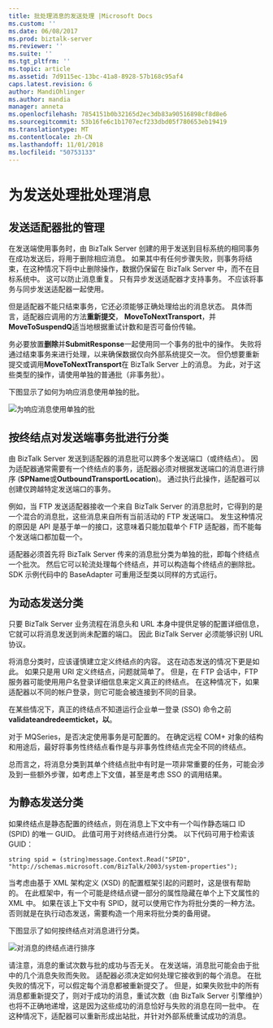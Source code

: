 ```yaml
---
title: 批处理消息的发送处理 |Microsoft Docs
ms.custom: ''
ms.date: 06/08/2017
ms.prod: biztalk-server
ms.reviewer: ''
ms.suite: ''
ms.tgt_pltfrm: ''
ms.topic: article
ms.assetid: 7d9115ec-13bc-41a8-8928-57b168c95af4
caps.latest.revision: 6
author: MandiOhlinger
ms.author: mandia
manager: anneta
ms.openlocfilehash: 7854151b0b32165d2ec3db83a90516898cf8d8e6
ms.sourcegitcommit: 53b16fe6c1b1707ecf233dbd05f780653eb19419
ms.translationtype: MT
ms.contentlocale: zh-CN
ms.lasthandoff: 11/01/2018
ms.locfileid: "50753133"
---
```

# <a name="batching-messages-for-send-processing"></a>为发送处理批处理消息
## <a name="send-adapter-batch-management"></a>发送适配器批的管理  
 在发送端使用事务时，由 BizTalk Server 创建的用于发送到目标系统的相同事务在成功发送后，将用于删除相应消息。 如果其中有任何步骤失败，则事务将结束，在这种情况下将中止删除操作，数据仍保留在 BizTalk Server 中，而不在目标系统中。 这可以防止消息重复。 只有异步发送适配器才支持事务。 不应该将事务与同步发送适配器一起使用。  
  
 但是适配器不能只结束事务，它还必须能够正确处理给出的消息状态。 具体而言，适配器应调用的方法**重新提交**， **MoveToNextTransport**，并**MoveToSuspendQ**适当地根据重试计数和是否可备份传输。  
  
 务必要放置**删除**并**SubmitResponse**一起使用同一个事务的批中的操作。 失败将通过结束事务来进行处理，以来确保数据仅向外部系统提交一次。 但仍想要重新提交或调用**MoveToNextTransport**在 BizTalk Server 上的消息。 为此，对于这些类型的操作，请使用单独的普通批（非事务批）。  
  
 下图显示了如何为响应消息使用单独的批。  
  
 ![为响应消息使用单独的批](../core/media/eawp-separatebatch.gif "EAWP_SeparateBatch")  
  
## <a name="sorting-the-send-side-transactional-batches-by-endpoint"></a>按终结点对发送端事务批进行分类  
 由 BizTalk Server 发送到适配器的消息批可以跨多个发送端口（或终结点）。 因为适配器通常需要有一个终结点的事务，适配器必须对根据发送端口的消息进行排序 (**SPName**或**OutboundTransportLocation**)。 通过执行此操作，适配器可以创建仅跨越特定发送端口的事务。  
  
 例如，当 FTP 发送适配器接收一个来自 BizTalk Server 的消息批时，它得到的是一个混合的消息批，这些消息来自所有当前活动的 FTP 发送端口。 发生这种情况的原因是 API 是基于单一的接口，这意味着只能加载单个 FTP 适配器，而不能每个发送端口都加载一个。  
  
 适配器必须首先将 BizTalk Server 传来的消息批分类为单独的批，即每个终结点一个批次。 然后它可以轮流处理每个终结点，并可以构造每个终结点的删除批。 SDK 示例代码中的 BaseAdapter 可重用泛型类以同样的方式运行。  
  
## <a name="sorting-for-dynamic-send"></a>为动态发送分类  
 只要 BizTalk Server 业务流程在消息头和 URL 本身中提供足够的配置详细信息，它就可以将消息发送到尚未配置的端口。 因此 BizTalk Server 必须能够识别 URL 协议。  
  
 将消息分类时，应该谨慎建立定义终结点的内容。 这在动态发送的情况下更是如此。 如果只是用 URI 定义终结点，问题就简单了。 但是，在 FTP 会话中，FTP 服务器可能使用用户名登录详细信息来定义真正的终结点。 在这种情况下，如果适配器以不同的帐户登录，则它可能会被连接到不同的目录。  
  
 在某些情况下，真正的终结点不知道运行企业单一登录 (SSO) 命令之前**validateandredeemticket，以**。  
  
 对于 MQSeries，是否决定使用事务是可配置的。 在确定远程 COM+ 对象的结构和用途后，最好将事务性终结点看作是与非事务性终结点完全不同的终结点。  
  
 总而言之，将消息分类到其单个终结点批中有时是一项非常重要的任务，可能会涉及到一些额外步骤，如考虑上下文值，甚至是考虑 SSO 的调用结果。  
  
## <a name="sorting-for-static-send"></a>为静态发送分类  
 如果终结点是静态配置的终结点，则在消息上下文中有一个叫作静态端口 ID (SPID) 的唯一 GUID。 此值可用于对终结点进行分类。 以下代码可用于检索该 GUID：  
  
```  
string spid = (string)message.Context.Read("SPID", "http://schemas.microsoft.com/BizTalk/2003/system-properties");  
```  
  
 当考虑由基于 XML 架构定义 (XSD) 的配置框架引起的问题时，这是很有帮助的。 在此框架中，有一个可能是终结点键一部分的属性隐藏在单个上下文属性的 XML 中。 如果在该上下文中有 SPID，就可以使用它作为将批分类的一种方法。 否则就是在执行动态发送，需要构造一个用来将批分类的备用键。  
  
 下图显示了如何按终结点对消息进行分类。  
  
 ![对消息的终结点进行排序](../core/media/eawp-sortbatch.gif "EAWP_SortBatch")  
  
 请注意，消息的重试次数与批的成功与否无关。 在发送端，消息批可能会由于批中的几个消息失败而失败。 适配器必须决定如何处理它接收到的每个消息。 在批失败的情况下，可以假定每个消息都被重新提交了。 但是，如果失败批中的所有消息都重新提交了，则对于成功的消息，重试次数（由 BizTalk Server 引擎维护）也将不正确地递增，这是因为这些成功的消息恰好与失败的消息在同一批中。 在这种情况下，适配器可以重新形成出站批，并针对外部系统重试成功的消息。
